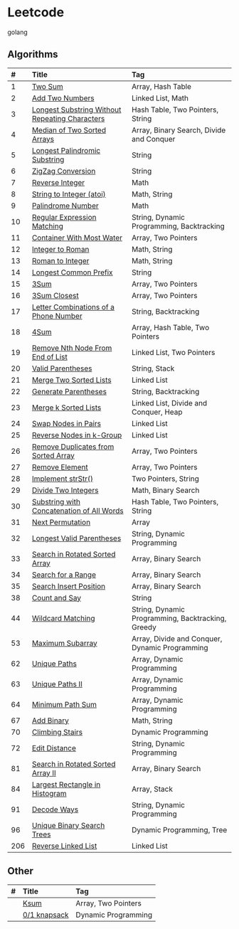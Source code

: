 # Leetcode

golang

## Algorithms

| #    | Title                                                                                                                       | Tag                                               |
| :--- | :-------------------------------------------------------------------------------------------------------------------------- | :------------------------------------------------ |
| 1    | [Two Sum](algorithms/1.%20Two%20Sum.go)                                                                                     | Array, Hash Table                                 |
| 2    | [Add Two Numbers](algorithms/2.%20Add%20Two%20Numbers.go)                                                                   | Linked List, Math                                 |
| 3    | [Longest Substring Without Repeating Characters](algorithms/3.%20Longest%20Substring%20Without%20Repeating%20Characters.go) | Hash Table, Two Pointers, String                  |
| 4    | [Median of Two Sorted Arrays](algorithms/4.%20Median%20of%20Two%20Sorted%20Arrays.go)                                       | Array, Binary Search, Divide and Conquer          |
| 5    | [Longest Palindromic Substring](algorithms/5.%20Longest%20Palindromic%20Substring.go)                                       | String                                            |
| 6    | [ZigZag Conversion](algorithms/6.%20ZigZag%20Conversion.go)                                                                 | String                                            |
| 7    | [Reverse Integer](algorithms/7.%20Reverse%20Integer.go)                                                                     | Math                                              |
| 8    | [String to Integer (atoi)](algorithms/8.%20String%20to%20Integer%20(atoi).go)                                               | Math, String                                      |
| 9    | [Palindrome Number](algorithms/9.%20Palindrome%20Number.go)                                                                 | Math                                              |
| 10   | [Regular Expression Matching][010]                                                                                          | String, Dynamic Programming, Backtracking         |
| 11   | [Container With Most Water](algorithms/11.%20Container%20With%20Most%20Water.go)                                            | Array, Two Pointers                               |
| 12   | [Integer to Roman](algorithms/12.%20Integer%20to%20Roman.go)                                                                | Math, String                                      |
| 13   | [Roman to Integer](algorithms/13.%20Roman%20to%20Integer.go)                                                                | Math, String                                      |
| 14   | [Longest Common Prefix](algorithms/14.%20Longest%20Common%20Prefix.go)                                                      | String                                            |
| 15   | [3Sum](algorithms/15.%203Sum.go)                                                                                            | Array, Two Pointers                               |
| 16   | [3Sum Closest](algorithms/16.%203Sum%20Closest.go)                                                                          | Array, Two Pointers                               |
| 17   | [Letter Combinations of a Phone Number](algorithms/17.%20Letter%20Combinations%20of%20a%20Phone%20Number.go)                | String, Backtracking                              |
| 18   | [4Sum](algorithms/18.%204Sum.go)                                                                                            | Array, Hash Table, Two Pointers                   |
| 19   | [Remove Nth Node From End of List](algorithms/19.%20Remove%20Nth%20Node%20From%20End%20of%20List.go)                        | Linked List, Two Pointers                         |
| 20   | [Valid Parentheses](algorithms/20.%20Valid%20Parentheses.go)                                                                | String, Stack                                     |
| 21   | [Merge Two Sorted Lists](algorithms/21.%20Merge%20Two%20Sorted%20Lists.go)                                                  | Linked List                                       |
| 22   | [Generate Parentheses](algorithms/22.%20Generate%20Parentheses.go)                                                          | String, Backtracking                              |
| 23   | [Merge k Sorted Lists](algorithms/23.%20Merge%20k%20Sorted%20Lists.go)                                                      | Linked List, Divide and Conquer, Heap             |
| 24   | [Swap Nodes in Pairs](algorithms/24.%20Swap%20Nodes%20in%20Pairs.go)                                                        | Linked List                                       |
| 25   | [Reverse Nodes in k-Group](algorithms/25.%20Reverse%20Nodes%20in%20k-Group.go)                                              | Linked List                                       |
| 26   | [Remove Duplicates from Sorted Array](algorithms/26.%20Remove%20Duplicates%20from%20Sorted%20Array.go)                      | Array, Two Pointers                               |
| 27   | [Remove Element](algorithms/27.%20Remove%20Element.go)                                                                      | Array, Two Pointers                               |
| 28   | [Implement strStr()](algorithms/28.%20Implement%20strStr().go)                                                              | Two Pointers, String                              |
| 29   | [Divide Two Integers](algorithms/29.%20Divide%20Two%20Integers.go)                                                          | Math, Binary Search                               |
| 30   | [Substring with Concatenation of All Words](algorithms/30.%20Substring%20with%20Concatenation%20of%20All%20Words.go)        | Hash Table, Two Pointers, String                  |
| 31   | [Next Permutation](algorithms/31.%20Next%20Permutation.go)                                                                  | Array                                             |
| 32   | [Longest Valid Parentheses](algorithms/32.%20Longest%20Valid%20Parentheses.go)                                              | String, Dynamic Programming                       |
| 33   | [Search in Rotated Sorted Array](algorithms/33.%20Search%20in%20Rotated%20Sorted%20Array.go)                                | Array, Binary Search                              |
| 34   | [Search for a Range](algorithms/34.%20Search%20for%20a%20Range.go)                                                          | Array, Binary Search                              |
| 35   | [Search Insert Position](algorithms/35.%20Search%20Insert%20Position.go)                                                    | Array, Binary Search                              |
| 38   | [Count and Say](algorithms/38.%20Count%20and%20Say.go)                                                                      | String                                            |
| 44   | [Wildcard Matching](algorithms/44.%20Wildcard%20Matching.go)                                                                | String, Dynamic Programming, Backtracking, Greedy |
| 53   | [Maximum Subarray](algorithms/53.%20Maximum%20Subarray.go)                                                                  | Array, Divide and Conquer, Dynamic Programming    |
| 62   | [Unique Paths](algorithms/62.%20Unique%20Paths.go)                                                                          | Array, Dynamic Programming                        |
| 63   | [Unique Paths II](algorithms/63.%20Unique%20Paths%20II.go)                                                                  | Array, Dynamic Programming                        |
| 64   | [Minimum Path Sum](algorithms/64.%20Minimum%20Path%20Sum.go)                                                                | Array, Dynamic Programming                        |
| 67   | [Add Binary](algorithms/67.%20Add%20Binary.go)                                                                              | Math, String                                      |
| 70   | [Climbing Stairs](algorithms/70.%20Climbing%20Stairs.go)                                                                    | Dynamic Programming                               |
| 72   | [Edit Distance](algorithms/72.%20Edit%20Distance.go)                                                                        | String, Dynamic Programming                       |
| 81   | [Search in Rotated Sorted Array II](algorithms/81.%20Search%20in%20Rotated%20Sorted%20Array%20II.go)                        | Array, Binary Search                              |
| 84   | [Largest Rectangle in Histogram][084]                                                                                       | Array, Stack                                      |
| 91   | [Decode Ways](algorithms/91.%20Decode%20Ways.go)                                                                            | String, Dynamic Programming                       |
| 96   | [Unique Binary Search Trees](algorithms/96.%20Unique%20Binary%20Search%20Trees.go)                                          | Dynamic Programming, Tree                         |
| 206  | [Reverse Linked List](algorithms/206.%20Reverse%20Linked%20List.go)                                                         | Linked List                                       |

## Other

| #    | Title                                                   | Tag                 |
| :--- | :------------------------------------------------------ | :------------------ |
|      | [Ksum](algorithms/origin/ksum.go)                       | Array, Two Pointers |
|      | [0/1 knapsack](algorithms/origin/knapsack%20problem.go) | Dynamic Programming |

[010]: note/010/README.md
[084]: note/084/README.md